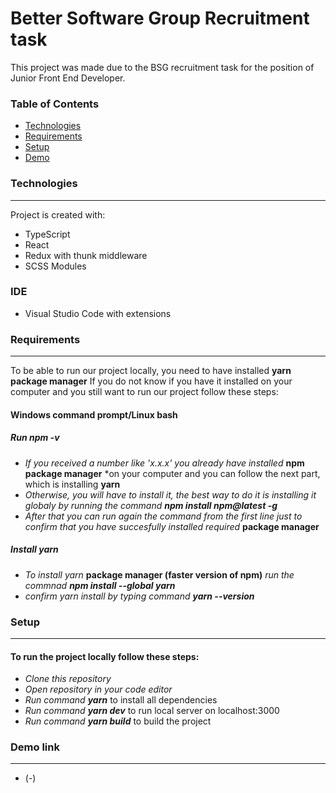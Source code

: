 # Better Software Group Recruitment task

This project was made due to the BSG recruitment task for the position of Junior Front End Developer.

### Table of Contents
* [Technologies](#technologies)
* [Requirements](#requirements)
* [Setup](#setup)
* [Demo](#demo-link)

### Technologies
-----------------
Project is created with:
* TypeScript
* React
* Redux with thunk middleware
* SCSS Modules

### IDE
- Visual Studio Code with extensions

### Requirements
-----------------
To be able to run our project locally, you need to have installed **yarn package manager**
If you do not know if you have it installed on your computer and you still want to run our project follow these steps:

#### Windows command prompt/Linux bash

##### Run *npm -v*
* *If you received a number like 'x.x.x' you already have installed* **npm package manager** *on your computer and you can follow the next part, which is installing **yarn**
* *Otherwise, you will have to install it, the best way to do it is installing it globaly by running the command **npm install npm@latest -g***
* *After that you can run again the command from the first line just to confirm that you have succesfully installed required* **package manager**
##### Install yarn
* *To install yarn* **package manager (faster version of npm)** *run the commnad **npm install --global yarn***
* *confirm yarn install by typing command **yarn --version***

### Setup
-----------------
#### To run the project locally follow these steps:
* *Clone this repository*
* *Open repository in your code editor*
* *Run command **yarn*** to install all dependencies
* *Run command **yarn dev*** to run local server on localhost:3000
* *Run command **yarn build*** to build the project

### Demo link
-----------------
- (-)
